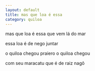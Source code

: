 ```yaml
---
layout: default
title: mas que loa é essa
category: quiloa
---
```


mas que loa é essa
que vem lá do mar

essa loa é de nego juntar

o quiloa chegou praiero
o quiloa chegou

com seu maracatu que é de raiz nagô